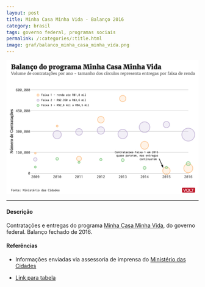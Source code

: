 ```yaml
---
layout: post
title: Minha Casa Minha Vida - Balanço 2016
category: brasil
tags: governo federal, programas sociais
permalink: /:categories/:title.html
image: graf/balanco_minha_casa_minha_vida.png
---
```


![Gráfico MCMV](/graf/balanco_minha_casa_minha_vida.png)

---

#### Descrição
Contratações e entregas do programa [Minha Casa Minha Vida](http://www.minhacasaminhavida.gov.br/), do governo federal. Balanço fechado de 2016.

#### Referências

* Informações enviadas via assessoria de imprensa do [Ministério das Cidades](http://www.cidades.gov.br/)

* [Link para tabela](https://docs.google.com/spreadsheets/d/1xybmHvU7gIjpgdr-tSpE0PAt4uhDgkKCqIwpvZRWn_k/edit?usp=sharing)
